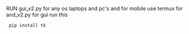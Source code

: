 RUN gui_v2.py for any os laptops and pc's and for mobile use termux for and_v2.py 
for gui run this
```bash
 pip install tk

